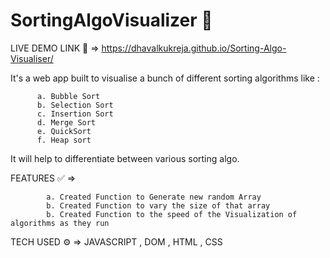 # SortingAlgoVisualizer 👀

LIVE DEMO LINK 🔗 => https://dhavalkukreja.github.io/Sorting-Algo-Visualiser/

It's a web app built to visualise a bunch of different sorting algorithms like :

          a. Bubble Sort
          b. Selection Sort
          c. Insertion Sort
          d. Merge Sort
          e. QuickSort
          f. Heap sort
 It will help to differentiate between various sorting algo.
 
                                                                                
FEATURES ✅ => 

            a. Created Function to Generate new random Array
            b. Created Function to vary the size of that array
            b. Created Function to the speed of the Visualization of algorithms as they run
   
TECH USED ⚙ => JAVASCRIPT , DOM , HTML , CSS

